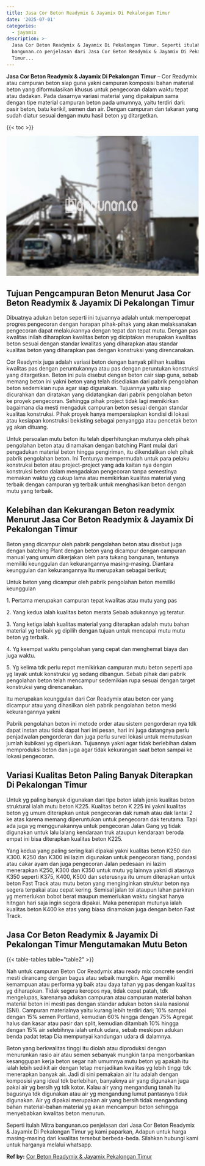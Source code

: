 ```yaml
---
title: Jasa Cor Beton Readymix & Jayamix Di Pekalongan Timur
date: '2025-07-01'
categories:
  - jayamix
description: >-
  Jasa Cor Beton Readymix & Jayamix Di Pekalongan Timur. Seperti itulah Mitra
  bangunan.co penjelasan dari Jasa Cor Beton Readymix & Jayamix Di Pekalongan
  Timur...
---
```


**Jasa Cor Beton Readymix & Jayamix Di Pekalongan Timur** – Cor Readymix atau campuran beton siap guna yakni campuran komposisi bahan material beton yang diformulasikan khusus untuk pengecoran dalam waktu tepat atau dadakan. Pada dasarnya variasi material yang dipakaipun sama dengan tipe material campuran beton pada umumnya, yaitu terdiri dari: pasir beton, batu kerikil, semen dan air. Dengan campuran dan takaran yang sudah diatur sesuai dengan mutu hasil beton yg ditargetkan.

{{< toc >}}

![Jasa Cor Beton Readymix & Jayamix Di Pekalongan Timur](/images/jasa-cor-readymix-24.png)

## Tujuan Pengcampuran Beton Menurut Jasa Cor Beton Readymix & Jayamix Di Pekalongan Timur

Dibuatnya adukan beton seperti ini tujuannya adalah untuk mempercepat progres pengecoran dengan harapan pihak-pihak yang akan melaksanakan pengecoran dapat melakukannya dengan tepat dan tepat mutu. Dengan pas kwalitas inilah diharapkan kwalitas beton yg diciptakan merupakan kwalitas beton sesuai dengan standar kwalitas yang diharapkan atau standar kualitas beton yang diharapkan pas dengan konstruksi yang direncanakan.

Cor Readymix juga adalah variasi beton dengan banyak pilihan kualitas kwalitas pas dengan peruntukannya atau pas dengan peruntukan konstruksi yang ditargetkan. Beton ini pula disebut dengan beton cair siap guna, sebab memang beton ini yakni beton yang telah disediakan dari pabrik pengolahan beton sedemikian rupa agar siap digunakan. Tujuannya yaitu siap dicurahkan dan diratakan yang didatangkan dari pabrik pengolahan beton ke proyek pengecoran. Sehingga pihak project tidak lagi memikirkan bagaimana dia mesti mengaduk campuran beton sesuai dengan standar kualitas konstruksi. Pihak proyek hanya mempersiapkan kondisi di lokasi atau kesiapan konstruksi bekisting sebagai penyangga atau pencetak beton yg akan dituang.

Untuk persoalan mutu beton itu telah diperhitungkan mutunya oleh pihak pengolahan beton atau dinamakan dengan batching Plant mulai dari pengadukan material beton hingga pengiriman, itu dikendalikan oleh pihak pabrik pengolahan beton. Ini Tentunya mempermudah untuk para pelaku konstruksi beton atau project-project yang ada kaitan nya dengan konstruksi beton dalam mengadakan pengecoran tanpa semestinya memakan waktu yg cukup lama atau memikirkan kualitas material yang terbaik dengan campuran yg terbaik untuk menghasilkan beton dengan mutu yang terbaik.

## Kelebihan dan Kekurangan Beton readymix Menurut Jasa Cor Beton Readymix & Jayamix Di Pekalongan Timur

Beton yang dicampur oleh pabrik pengolahan beton atau disebut juga dengan batching Plant dengan beton yang dicampur dengan campuran manual yang umum dikerjakan oleh para tukang bangunan, tentunya memiliki keunggulan dan kekurangannya masing-masing. Diantara keunggulan dan kekurangannya Itu merupakan sebagai berikut;

Untuk beton yang dicampur oleh pabrik pengolahan beton memiliki keunggulan

1\. Pertama merupakan campuran tepat kwalitas atau mutu yang pas

2\. Yang kedua ialah kualitas beton merata Sebab adukannya yg teratur.

3\. Yang ketiga ialah kualitas material yang diterapkan adalah mutu bahan material yg terbaik yg dipilih dengan tujuan untuk mencapai mutu mutu beton yg terbaik.

4\. Yg keempat waktu pengolahan yang cepat dan menghemat biaya dan juga waktu.

5\. Yg kelima tdk perlu repot memikirkan campuran mutu beton seperti apa yg layak untuk konstruksi yg sedang dibangun. Sebab pihak dari pabrik pengolahan beton telah mencampur sedemikian rupa sesuai dengan target konstruksi yang direncanakan.

Itu merupakan keunggulan dari Cor Readymix atau beton cor yang dicampur atau yang dihasilkan oleh pabrik pengolahan beton meski kekurangannya yakni

Pabrik pengolahan beton ini metode order atau sistem pengorderan nya tdk dapat instan atau tidak dapat hari ini pesan, hari ini juga datangnya perlu penjadwalan pengorderan dan juga perlu survei lokasi untuk memutuskan jumlah kubikasi yg diperlukan. Tujuannya yakni agar tidak berlebihan dalam memproduksi beton dan juga agar tidak kekurangan saat beton sampai ke lokasi pengecoran.

## Variasi Kualitas Beton Paling Banyak Diterapkan Di Pekalongan Timur

Untuk yg paling banyak digunakan dari tipe beton ialah jenis kualitas beton struktural ialah mutu beton K225. Kualitas beton K 225 ini yakni kualitas beton yg umum diterapkan untuk pengecoran dak rumah atau dak lantai 2 ke atas karena memang diperuntukan untuk pengecoran dak terutama. Tapi ada juga yg menggunakannya untuk pengecoran Jalan Gang yg tidak digunakan untuk lalu lalang kendaraan truk ataupun kendaraan beroda empat ini bisa diterapkan kualitas beton K225.

Yang kedua yang paling sering kali dipakai yakni kualitas beton K250 dan K300. K250 dan K300 ini lazim digunakan untuk pengecoran tiang, pondasi atau cakar ayam dan juga pengecoran Jalan pedesaan ini lazim menerapkan K250, K300 dan K350 untuk mutu yg lainnya yakni di atasnya K350 seperti K375, K400, K500 dan seterusnya itu umum diterapkan untuk beton Fast Track atau mutu beton yang menginginkan struktur beton nya segera terpakai atau cepat kering. Semisal jalan tol ataupun lahan parkiran yg memerlukan bobot berat maupun memerlukan waktu singkat hanya hitngan hari saja ingin segera dipakai. Maka penerapan mutunya ialah kualitas beton K400 ke atas yang biasa dinamakan juga dengan beton Fast Track.

## Jasa Cor Beton Readymix & Jayamix Di Pekalongan Timur Mengutamakan Mutu Beton

{{< table-tables table="table2" >}}

Nah untuk campuran Beton Cor Readymix atau ready mix concrete sendiri mesti dirancang dengan bagus atau sebaik mungkin. Agar memiliki kemampuan atau performa yg baik atau daya tahan yg pas dengan kualitas yg diharapkan. Tidak segera keropos nya, tidak cepat patah, tdk mengelupas, karenanya adukan campuran atau campuran material bahan material beton ini mesti pas dengan standar adukan beton skala nasional (SNI). Campuran materialnya yaitu kurang lebih terdiri dari; 10% sampai dengan 15% semen Portland, kemudian 60% hingga dengan 75% Agregat halus dan kasar atau pasir dan split, kemudian ditambah 10% hingga dengan 15% air selebihnya ialah untuk udara, sebab meskipun adukan benda padat tetap Dia mempunyai kandungan udara di dalamnya.

Beton yang berkwalitas tinggi itu diolah atau diproduksi dengan menurunkan rasio air atau semen sebanyak mungkin tanpa mengorbankan kesanggupan kerja beton segar nah umumnya mutu beton yg apakah itu ialah lebih sedikit air dengan tetap menjadikan kwalitas yg lebih tinggi tdk menerapkan banyak air. Jadi di sini pemakaian air Itu adalah dengan komposisi yang ideal tdk berlebihan, banyaknya air yang digunakan juga pakai air yg bersih yg tdk kotor. Kalau air yang mengandung tanah itu bagusnya tdk digunakan atau air yg mengandung lumut pantasnya tidak digunakan. Air yg dipakai merupakan air yang bersih tidak mengandung bahan material-bahan material yg akan mencampuri beton sehingga menyebabkan kwalitas beton menurun.

Seperti itulah Mitra bangunan.co penjelasan dari Jasa Cor Beton Readymix & Jayamix Di Pekalongan Timur yg kami paparkan, Adapun untuk harga masing-masing dari kwalitas tersebut berbeda-beda. Silahkan hubungi kami untuk harganya melalui whatsapp.

**Ref by:** [Cor Beton Readymix & Jayamix Pekalongan Timur](https://id.wikipedia.org/wiki/Cor)
